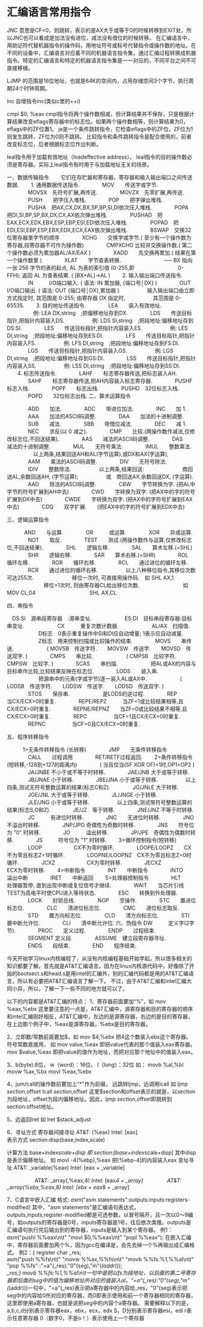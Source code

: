 # 汇编语言常用指令

JNC
意思是CF=0，则跳转，表示的是AX大于或等于0的时候转移到EXIT处，所以JNC也可以看成是加法没有进位，减法没有借位的时候转移。
在汇编语言中，用助记符代替机器指令的操作码，用地址符号或标号代替指令或操作数的地址。在不同的设备中，汇编语言对应着不同的机器语言指令集，通过汇编过程转换成机器指令。特定的汇编语言和特定的机器语言指令集是一一对应的，不同平台之间不可直接移植。

LJMP 的范围是16位地址，也就是64K的空间内，占用存储空间3个字节，执行周期24个时钟周期。 


inc
自增指令inc(类似c里的++i)

cmpl $0, %eax
cmpl指令将两个操作数相减，但计算结果并不保存，只是根据计算结果改变eflags寄存器中的标志位。如果两个操作数相等，则计算结果为0，eflags中的ZF位置1。
je是一个条件跳转指令，它检查eflags中的ZF位，ZF位为1则发生跳转，ZF位为0则不跳转。
比较指令和条件跳转指令是配合使用的，前者改变标志位，后者根据标志位作出判断。

leal指令用于加载有效地址（loadeffective address）。
leal指令的目的操作数必须是寄存器。实际上leal指令有时用于与加载地址无关的场景。

一、数据传输指令
　　它们在存贮器和寄存器、寄存器和输入输出端口之间传送数据.
　　1. 通用数据传送指令.
　　　　MOV　　传送字或字节.
　　　　MOVSX　先符号扩展,再传送.
　　　　MOVZX　先零扩展,再传送.
　　　　PUSH　　把字压入堆栈.
　　　　POP　　把字弹出堆栈.
　　　　PUSHA　把AX,CX,DX,BX,SP,BP,SI,DI依次压入堆栈.
　　　　POPA　　把DI,SI,BP,SP,BX,DX,CX,AX依次弹出堆栈.
　　　　PUSHAD　把EAX,ECX,EDX,EBX,ESP,EBP,ESI,EDI依次压入堆栈.
　　　　POPAD　把EDI,ESI,EBP,ESP,EBX,EDX,ECX,EAX依次弹出堆栈.
　　　　BSWAP　交换32位寄存器里字节的顺序
　　　　XCHG　　交换字或字节.( 至少有一个操作数为寄存器,段寄存器不可作为操作数)
　　　　CMPXCHG 比较并交换操作数.( 第二个操作数必须为累加器AL/AX/EAX )
　　　　XADD　　先交换再累加.( 结果在第一个操作数里 )
　　　　XLAT　　字节查表转换.
　　　　　　　　── BX 指向一张 256 字节的表的起点, AL 为表的索引值 (0-255,即
　　　　　　　　0-FFH); 返回 AL 为查表结果. ( [BX+AL]->AL )
　　2. 输入输出端口传送指令.
　　　　IN　　　I/O端口输入. ( 语法: IN 累加器, {端口号│DX} )
　　　　OUT　　I/O端口输出. ( 语法: OUT {端口号│DX},累加器 )
　　　　　输入输出端口由立即方式指定时, 其范围是 0-255; 由寄存器 DX 指定时,
　　　　　其范围是 0-65535.
　　3. 目的地址传送指令.
　　　　LEA　　装入有效地址.
　　　　　例: LEA DX,string　;把偏移地址存到DX.
　　　　LDS　　传送目标指针,把指针内容装入DS.
　　　　　例: LDS SI,string　;把段地址:偏移地址存到DS:SI.
　　　　LES　　传送目标指针,把指针内容装入ES.
　　　　　例: LES DI,string　;把段地址:偏移地址存到ES:DI.
　　　　LFS　　传送目标指针,把指针内容装入FS.
　　　　　例: LFS DI,string　;把段地址:偏移地址存到FS:DI.
　　　　LGS　　传送目标指针,把指针内容装入GS.
　　　　　例: LGS DI,string　;把段地址:偏移地址存到GS:DI.
　　　　LSS　　传送目标指针,把指针内容装入SS.
　　　　　例: LSS DI,string　;把段地址:偏移地址存到SS:DI.
　　4. 标志传送指令.
　　　　LAHF　　标志寄存器传送,把标志装入AH.
　　　　SAHF　　标志寄存器传送,把AH内容装入标志寄存器.
　　　　PUSHF　标志入栈.
　　　　POPF　　标志出栈.
　　　　PUSHD　32位标志入栈.
　　　　POPD　　32位标志出栈.
二、算术运算指令

　　　　ADD　　加法.
　　　　ADC　　带进位加法.
　　　　INC　　加 1.
　　　　AAA　　加法的ASCII码调整.
　　　　DAA　　加法的十进制调整.
　　　　SUB　　减法.
　　　　SBB　　带借位减法.
　　　　DEC　　减 1.
　　　　NEC　　求反(以 0 减之).
　　　　CMP　　比较.(两操作数作减法,仅修改标志位,不回送结果).
　　　　AAS　　减法的ASCII码调整.
　　　　DAS　　减法的十进制调整.
　　　　MUL　　无符号乘法.
　　　　IMUL　　整数乘法.
　　　　　以上两条,结果回送AH和AL(字节运算),或DX和AX(字运算),
　　　　AAM　　乘法的ASCII码调整.
　　　　DIV　　无符号除法.
　　　　IDIV　　整数除法.
　　　　　以上两条,结果回送:
　　　　　　　商回送AL,余数回送AH, (字节运算);
　　　　　或　商回送AX,余数回送DX, (字运算).
　　　　AAD　　除法的ASCII码调整.
　　　　CBW　　字节转换为字. (把AL中字节的符号扩展到AH中去)
　　　　CWD　　字转换为双字. (把AX中的字的符号扩展到DX中去)
　　　　CWDE　　字转换为双字. (把AX中的字符号扩展到EAX中去)
　　　　CDQ　　双字扩展.　　(把EAX中的字的符号扩展到EDX中去)

三、逻辑运算指令

　　　  AND　　与运算.
　　　　OR　　　或运算.
　　　　XOR　　异或运算.
　　　　NOT　　取反.
　　　　TEST　　测试.(两操作数作与运算,仅修改标志位,不回送结果).
　　　　SHL　　逻辑左移.
　　　　SAL　　算术左移.(=SHL)
　　　　SHR　　逻辑右移.
　　　　SAR　　算术右移.(=SHR)
　　　　ROL　　循环左移.
　　　　ROR　　循环右移.
　　　　RCL　　通过进位的循环左移.
　　　　RCR　　通过进位的循环右移.
　　　　　以上八种移位指令,其移位次数可达255次.
　　　　　　　移位一次时, 可直接用操作码.　如 SHL AX,1.
　　　　　　　移位>1次时, 则由寄存器CL给出移位次数.
　　　　　　　　如　MOV CL,04
　　　　　　　　　　SHL AX,CL

四、串指令

　DS:SI　源串段寄存器　:源串变址.
　　　　　　ES:DI　目标串段寄存器:目标串变址.
　　　　　　CX　　　重复次数计数器.
　　　　　　AL/AX　扫描值.
　　　　　　D标志　0表示重复操作中SI和DI应自动增量; 1表示应自动减量.
　　　　　　Z标志　用来控制扫描或比较操作的结束.
　　　　MOVS　　串传送.
　　　　　　( MOVSB　传送字符.　　MOVSW　传送字.　　MOVSD　传送双字. )
　　　　CMPS　　串比较.
　　　　　　( CMPSB　比较字符.　　CMPSW　比较字. )
　　　　SCAS　　串扫描.
　　　　　　把AL或AX的内容与目标串作比较,比较结果反映在标志位.
　　　　LODS　　装入串.
　　　　　　把源串中的元素(字或字节)逐一装入AL或AX中.
　　　　　　( LODSB　传送字符.　　LODSW　传送字.　　LODSD　传送双字. )
　　　　STOS　　保存串.
　　　　　　是LODS的逆过程.
　　　　REP　　　　　　当CX/ECX>0时重复.
　　　　REPE/REPZ　　　当ZF=1或比较结果相等,且CX/ECX>0时重复.
　　　　REPNE/REPNZ　　当ZF=0或比较结果不相等,且CX/ECX>0时重复.
　　　　REPC　　　　　当CF=1且CX/ECX>0时重复.
　　　　REPNC　　　　　当CF=0且CX/ECX>0时重复.

五、程序转移指令

　　　1>无条件转移指令 (长转移)
　　　　JMP　　无条件转移指令
　　　　CALL　　过程调用
　　　　RET/RETF过程返回.
　　2>条件转移指令 (短转移,-128到+127的距离内)
　　　　( 当且仅当(SF XOR OF)=1时,OP1<OP2 )
　　　　JA/JNBE 不小于或不等于时转移.
　　　　JAE/JNB 大于或等于转移.
　　　　JB/JNAE 小于转移.
　　　　JBE/JNA 小于或等于转移.
　　　　　以上四条,测试无符号整数运算的结果(标志C和Z).
　　　　JG/JNLE 大于转移.
　　　　JGE/JNL 大于或等于转移.
　　　　JL/JNGE 小于转移.
　　　　JLE/JNG 小于或等于转移.
　　　　　以上四条,测试带符号整数运算的结果(标志S,O和Z).
　　　　JE/JZ　等于转移.
　　　　JNE/JNZ 不等于时转移.
　　　　JC　　　有进位时转移.
　　　　JNC　　无进位时转移.
　　　　JNO　　不溢出时转移.
　　　　JNP/JPO 奇偶性为奇数时转移.
　　　　JNS　　符号位为 "0" 时转移.
　　　　JO　　　溢出转移.
　　　　JP/JPE　奇偶性为偶数时转移.
　　　　JS　　　符号位为 "1" 时转移.
　　3>循环控制指令(短转移)
　　　　LOOP　　　　　　CX不为零时循环.
　　　　LOOPE/LOOPZ　　CX不为零且标志Z=1时循环.
　　　　LOOPNE/LOOPNZ　CX不为零且标志Z=0时循环.
　　　　JCXZ　　　　　　CX为零时转移.
　　　　JECXZ　　　　　ECX为零时转移.
　　4>中断指令
　　　　INT　　中断指令
　　　　INTO　　溢出中断
　　　　IRET　　中断返回
　　5>处理器控制指令
　　　　HLT　　处理器暂停, 直到出现中断或复位信号才继续.
　　　　WAIT　　当芯片引线TEST为高电平时使CPU进入等待状态.
　　　　ESC　　转换到外处理器.
　　　　LOCK　　封锁总线.
　　　　NOP　　空操作.
　　　　STC　　置进位标志位.
　　　　CLC　　清进位标志位.
　　　　CMC　　进位标志取反.
　　　　STD　　置方向标志位.
　　　　CLD　　清方向标志位.
　　　　STI　　置中断允许位.
　　　　CLI　　清中断允许位.
六、伪指令 
       DW　　　定义字(2字节).
　　　　PROC　　定义过程.
　　　　ENDP　　过程结束.
　　　　SEGMENT 定义段.
　　　　ASSUME　建立段寄存器寻址.
　　　　ENDS　　段结束.
　　　　END　　程序结束.






 今天开始学习linux内核编程了，从没有内核编程基础开始学起。所以很多相关的知识都要了解。首先就是AT&T汇编语言。因为在linux内核源代码中，好像除了开始的bootsect.s和head.s是用intel的汇编外，别的汇编代码都是用的AT&T汇编语言，所以有必要把AT&T汇编语言了解一下。
不过，由于AT&T汇编和intel汇编大同小异，所以，了解一下一些不同的地方就可以了。
 
   以下的内容都是AT&T汇编的特点：
1、寄存器前面要加“%”，如  mov %eax,%ebx
   这里要注意的一点是，AT&T汇编中，源寄存器和目的寄存器的顺序和intel汇编刚好相反，AT&T汇编中，左边的是源寄存器，右边的是目的寄存器，在上边那个例子中，%eax是源寄存器，%ebx是目的寄存器。
 
2、立即数/常数前面要加$，如  mov $4,%ebx 把4这个数装入ebx这个寄存器。
   符号常数直接用， 如  mov  value,%eax 即把value代表的那个值装入eax寄存器。
                     mov $value,%eax 即把value的值作为地址，而把对应那个地址中的值装入eax。
 
3、b(byte):8位， w（word）：16位， l（long）：32位
   如：  movb %al,%bl     movw %ax,%bx     movl %eax,%ebx
 
4、jum/call的操作数前要加上“*"作为前缀， 远跳转ljmp，远调用lcall
   如  ljmp $section,$offset
       lcall $section,$offset
   这里$section和offset表示的就是，以section为段地址，offset为段内偏移地址。因此，ljmp $section,$offset即跳转到section:offset地址。
 
5、远返回lret
   如  lret $stack_adjust
 
6、寻址方式
   寄存器间接寻址 AT&T: (%eax)  Intel: [eax]  
   表示方式 section:disp(base,index,scale)

   计算方法 base+index*scale+disp
        即 section:[base+index*scale+disp]
   其中disp是表示偏移地址。
   如  movl -4(%ebp),%eax  把[%ebp-4]的内容装入eax
   变址寻址  AT&T: _variable(%eax)  Intel: [eax + _variable]

　　　　　  AT&T: _array(,%eax,4)  Intel: [eax*4 + _array]
　　　　     AT&T: _array(%ebx,%eax,8)  Intel: [ebx + eax*8 + _array]   
 
7、C语言中嵌入汇编
   格式: _asm_("asm statements":outputs:inputs:registers-modified)
   其中，"asm statements"是汇编语句表达式，outputs,inputs,register-modified都是可选参数，以冒号隔开，且一次以0～9编号，如outputs的寄存器是0号，inputs寄存器是1号，往后依次类推。outputs是汇编语句执行完后输出到的寄存器，inputs是输入到某个寄存器。
   例1：_asm_("pushl %%eax\n\t" "movl $0,%%eax\n\t" "popl %%eax");
   在嵌入汇编中，寄存器前面要加两个%，因为gcc在编译是，会先去掉一个%再输出成汇编格式。
   例2：{ register char _res;\
         asm("push %%fs\n\t"
         "movw %%ax,%%fs\n\t"
         "movb %%fs:%1,%%al\n\t"
         "pop %%fs"
         :"=a"(_res):"0"(seg),"m"(*(addr)));\
         _res;}
    movb %%fs:%1,%%al\n\t一句中是把以fs为段地址，以后面的第二号寄存器即后面的seg中的值为偏移地址所对应的值装入al。"=a"(_res):"0"(seg),"m"(*(addr)))一句中，"=a"(_res)表示把a寄存器中的内容给_res，"0"(seg)表示把seg中的内容给0所对应的寄存器，而0即表示使用和前一个寄存器相同的寄存器，这里即使用a寄存器，也就是说把seg中的内容个a寄存器。
   需要解释以下的是，a,b,c,d分别表示寄存器eax，ebx，ecx，edx
                  S，D分别表示寄存器esi，edi
                  r表示任意寄存器
                  0（数字0，不是o！）表示使用上一个寄存器
